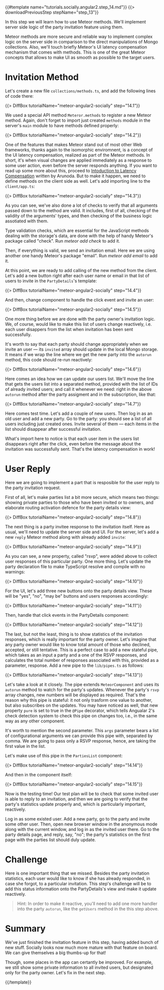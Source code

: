 {{#template name="tutorials.socially.angular2.step_14.md"}}
{{> downloadPreviousStep stepName="step_13"}}

In this step we will learn how to use Meteor methods.
We'll implement server side logic of the party invitation feature
using them.

Meteor methods are more secure and reliable way to 
implement complex logic on the server side in comparison to the direct
manipulations of Mongo collections. Also, we'll touch briefly 
Meteor's UI latency compensation mechanism that comes with methods.
This is one of the great Meteor concepts that allows to make
UI as smooth as possible to the target users.

# Invitation Method

Let's create a new file `collections/methods.ts`, and add the following lines of code there:

{{> DiffBox tutorialName="meteor-angular2-socially" step="14.1"}}

We used a special API method `Meteror.methods` to register
a new Meteor method. Again, don't forget to import just created `methods` module
in the server's `main` module to have methods defined properly:

{{> DiffBox tutorialName="meteor-angular2-socially" step="14.2"}}

One of the features that makes Meteor stand out of most other Web frameworks, thanks again to the isomorphic enviromnent,
is a concept of the UI latency compensation, realized as part of the Meteor methods.
In short, it's when visual changes are applied immediately as a response to some user action, 
even before the server responds anything. If you want to read up some more about this, 
proceed to [Intoduction to Latency Compensation](https://meteorhacks.com/introduction-to-latency-compensation) written by Arunoda.
But to make it happen, we need to define methods on the client side as well.
Let's add importing line to the `client/app.ts`:

{{> DiffBox tutorialName="meteor-angular2-socially" step="14.3"}}

As you can see, we've also done a lot of checks to verify that
all arguments passed down to the method are valid.
It includes, first of all, checking of the validity of the arguments' types, and then 
checking of the business logic assotiated with them.

Type validation checks, which are essential for the JavaScript methods dealing with the storage's data, 
are done with the help of handy Meteor's package called "check".
Run _meteor add check_ to add it.

Then, if everything is valid, we send an invitation email.
Here we are using another one handy Meteor's package "email".
Run _meteor add email_ to add it.

At this point, we are ready to add calling of the new method from the client.
Let's add a new button right after each user name or email in that 
list of users to invite in the `PartyDetails`'s template:

{{> DiffBox tutorialName="meteor-angular2-socially" step="14.4"}}

And then, change component to handle the click event and invite an user:

{{> DiffBox tutorialName="meteor-angular2-socially" step="14.5"}}

One more thing before we are done with the party owner's invitation
logic. We, of course, would like to make this list of users
change reactively, i.e. each user disappers from the list 
when invitation has been sent successfully.

It's worth to say that each party should change appropriately
when we invite an user — its `invited` array should update
in the local Mongo storage. It means if we wrap the line where 
we get the new party into the `autorun` method, this code should
re-run reactively:

{{> DiffBox tutorialName="meteor-angular2-socially" step="14.6"}}

Here comes an idea how we can update our users list.
We'll move the line that gets the users list into a 
separated method, provided with the list of IDs of already invited users;
and call it whenever we need: right in the above `autorun` method after the party assigment and in the subscription, like that:

{{> DiffBox tutorialName="meteor-angular2-socially" step="14.7"}}

Here comes test time. Let's add a couple of new users.
Then log in as an old user and add a new party.
Go to the party: you should see a list of all users including 
just created ones. Invite several of them — each items in the list 
should disappear after successful invitation.

What's import here to notice is that each user item in the users list
disappears right after the click, even before the message about
the invitation was successfully sent. That's the latency compensation in work!

# User Reply

Here we are going to implement a part that is
resposible for the user reply to the party invitation request.

First of all, let's make parties list a bit more secure,
which means two things: showing private parties to those who have been invited
or to owners, and elaborate routing activation defence for the party details view:

{{> DiffBox tutorialName="meteor-angular2-socially" step="14.8"}}

The next thing is a party invitee response to the invitation itself. Here as usual, 
we'll need to update the server side and UI. For the server,
let's add a new `reply` Meteor method along with already added `invite`:

{{> DiffBox tutorialName="meteor-angular2-socially" step="14.9"}}

As you can see, a new property, called "rsvp", were added
above to collect user responses of this particular party.
One more thing. Let's update the party declaration file to
make TypeScript resolve and compile with no warnings:

{{> DiffBox tutorialName="meteor-angular2-socially" step="14.10"}}

For the UI, let's add three new buttons onto the party details view.
These will be "yes", "no", "may be" buttons and users responses accordingly:

{{> DiffBox tutorialName="meteor-angular2-socially" step="14.11"}}

Then, handle that click events in the PartyDetails component:

{{> DiffBox tutorialName="meteor-angular2-socially" step="14.12"}}

The last, but not the least, thing is to show statistics of the invitation responses,
which is really important for the party owner. Let's imagine that any party owner
would like to know total amount of those who declined, accepted, or still tentative.
This is a perfect case to add a new stateful pipe, which takes as 
an input a party and a one of the RSVP responses, and calculates the total number of responses
associated with this, provided as a parameter, response.
Add a new pipe to the `lib/pipes.ts` as follows:

{{> DiffBox tutorialName="meteor-angular2-socially" step="14.13"}}

Let's take a look at it closely. The pipe extends `MeteorComponent` and
uses its `autorun` method to watch for the party's updates.
Whenever the party's `rsvp` array changes, new numbers will be
displayed as required. That's the reason why this pipe is stateful:
it not only trasform one value to another, but also subscribes on the updates. 
You may have noticed as well, that new property `pure` is set to true
in the `@Pipe` decorator, which tells Angualar 2's check detection
system to check this pipe on changes too, i.e., in the same way as any other
component.

It's worth to mention the second parameter. This `args` parameter
bears a list of configurational arguments we can provide this pipe with,
separated by comma. We are going to pass only a RSVP response, hence, are taking the first
value in the list.

Let's make use of this pipe in the `PartiesList` component:

{{> DiffBox tutorialName="meteor-angular2-socially" step="14.14"}}

And then in the component itself:

{{> DiffBox tutorialName="meteor-angular2-socially" step="14.15"}}

Now is the testing time! Our test plan will be to check that some invited user is able to reply to an
invitation, and then we are going to verify that the party's statistics update properly and,
which is particularly important, reactively.

Log in as some existed user. Add a new party, go to the party and
invite some other user. Then, open new browser window in the anonymous mode along with the current window,
and log in as the invited user there. Go to the party details page, and reply, say, "no";
the party's statistics on the first page with the parties list should duly update.

# Challenge

Here is one important thing that we missed. Besides the party invitation
statistics, each user would like to know if she has already responded, in case she forgot,
to a particular invitation. This step's challenge will be to add this status
information onto the PartyDetails's view and make it update reactively.

> Hint: In order to make it reactive, you'll need to add one more handler into
> the party `autorun`, like the `getUsers` method in the this step above.

# Summary

We've just finished the invitation feature in this step, having added bunch of new stuff.
Socially looks now much more mature with that feature on board. We can give themselves
a big thumbs-up for that!

Though, some places in the app can certantly be improved. For example,
we still show some private information to all invited users, but designated only for the party owner.
Let's fix in the next step.

{{/template}}
